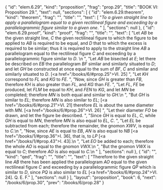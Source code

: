 {
  "id": "elem.6.29",
  "kind": "proposition",
  "frag": "prop.29",
  "title": "BOOK VI: Proposition 29.",
  "text": null,
  "sections": [
    {
      "id": "elem.6.29.theorem",
      "kind": "theorem",
      "frag": "",
      "title": "",
      "text": [
        "<var>To a given straight line to apply a parallelogram equal to a given rectilineal figure and exceeding by a parallelogrammic figure similar to a given one</var>. "
      ],
      "sections": null
    },
    {
      "id": "elem.6.29.proof",
      "kind": "proof",
      "frag": "",
      "title": "",
      "text": [
        "Let <var>AB</var> be the given straight line, <var>C</var> the given rectilineal figure to which the figure to be applied to <var>AB</var> is required to be equal, and <var>D</var> that to which the excess is required to be similar; thus it is required to apply to the straight line <var>AB</var> a parallelogram equal to the rectilineal figure <var>C</var> and exceeding by a parallelogrammic figure similar to <var>D</var>. \n      ",
        "Let <var>AB</var> be bisected at <var>E</var>; let there be described on <var>EB</var> the parallelogram <var>BF</var> similar and similarly situated to <var>D</var>; and let <var>GH</var> be constructed at once equal to the sum of <var>BF</var>, <var>C</var> and similar and similarly situated to <var>D</var>. [<a href=\"/books/6/#prop.25\">VI. 25</a>] ",
        "Let <var>KH</var> correspond to <var>FL</var> and <var>KG</var> to <var>FE</var>. ",
        "Now, since <var>GH</var> is greater than <var>FB</var>, therefore <var>KH</var> is also greater than <var>FL</var>, and <var>KG</var> than <var>FE</var>. ",
        "Let <var>FL</var>, <var>FE</var> be produced, let <var>FLM</var> be equal to <var>KH</var>, and <var>FEN</var> to <var>KG</var>, and let <var>MN</var> be completed; therefore <var>MN</var> is both equal and similar to <var>GH</var>.\n      ",
        "But <var>GH</var> is similar to <var>EL</var>; therefore <var>MN</var> is also similar to <var>EL</var>; [<a href=\"/books/6/#prop.21\">VI. 21</a>] therefore <var>EL</var> is about the same diameter with <var>MN</var>. [<a href=\"/books/6/#prop.26\">VI. 26</a>] ",
        "Let their diameter <var>FO</var> be drawn, and let the figure be described. ",
        "Since <var>GH</var> is equal to <var>EL</var>, <var>C</var>, while <var>GH</var> is equal to <var>MN</var>, therefore <var>MN</var> is also equal to <var>EL</var>, <var>C</var>. ",
        "Let <var>EL</var> be subtracted from each; therefore the remainder, the gnomon <var>XWV</var>, is equal to <var>C</var>.\n      ",
        "Now, since <var>AE</var> is equal to <var>EB</var>, <var>AN</var> is also equal to <var>NB</var> [<a href=\"/books/1/#prop.36\">I. 36</a>], that is, to <var>LP</var> [<a href=\"/books/1/#prop.43\">I. 43</a>].\n      ",
        "Let <var>EO</var> be added to each; therefore the whole <var>AO</var> is equal to the gnomon <var>VWX</var>.\n      ",
        "But the gnomon <var>VWX</var> is equal to <var>C</var>; therefore <var>AO</var> is also equal to <var>C</var>.\n      "
      ],
      "sections": null
    },
    {
      "id": "",
      "kind": "qed",
      "frag": "",
      "title": "",
      "text": [
        "Therefore to the given straight line <var>AB</var> there has been applied the parallelogram <var>AO</var> equal to the given rectilineal figure <var>C</var> and exceeding by a parallelogrammic figure <var>QP</var> which is similar to <var>D</var>, since <var>PQ</var> is also similar to <var>EL</var> [<a href=\"/books/6/#prop.24\">VI. 24</a>]. Q. E. F."
      ],
      "sections": null
    }
  ],
  "layout": "proposition",
  "book": 6,
  "next": "/books/6/prop.30",
  "prev": "/books/6/prop.28"
}

